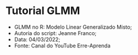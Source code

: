 # Tutorial GLMM

- GLMM no R: Modelo Linear Generalizado Misto;
- Autoria do script: Jeanne Franco;
- Data: 04/03/2022;
- Fonte: Canal do YouTube Erre-Aprenda
